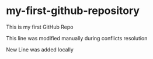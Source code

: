 # my-first-github-repository
This is my first GitHub Repo

This line was modified manually during conflicts resolution

New Line was added locally